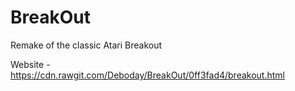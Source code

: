 # BreakOut
Remake of the classic Atari Breakout

Website - https://cdn.rawgit.com/Deboday/BreakOut/0ff3fad4/breakout.html
